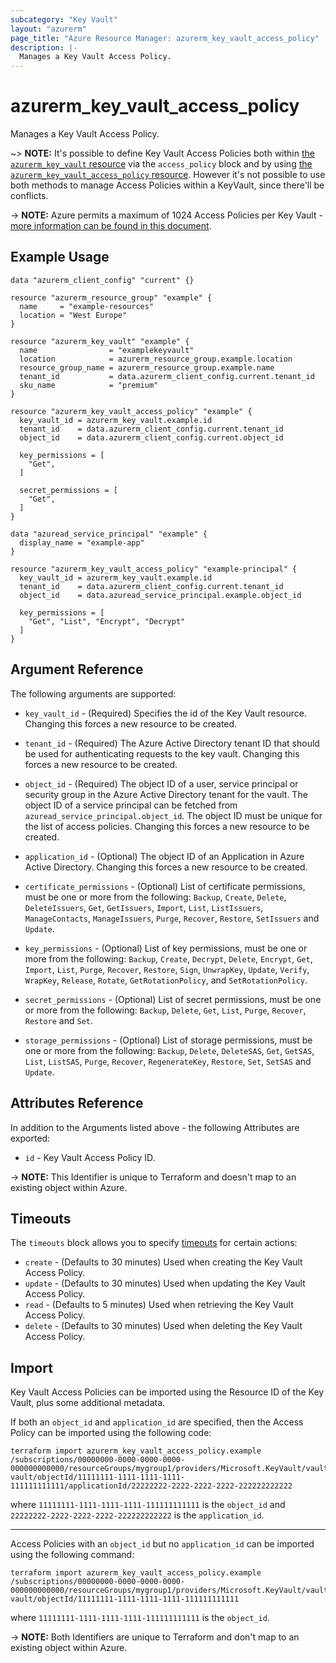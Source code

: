 ```yaml
---
subcategory: "Key Vault"
layout: "azurerm"
page_title: "Azure Resource Manager: azurerm_key_vault_access_policy"
description: |-
  Manages a Key Vault Access Policy.
---
```


# azurerm_key_vault_access_policy

Manages a Key Vault Access Policy.

~> **NOTE:** It's possible to define Key Vault Access Policies both within [the `azurerm_key_vault` resource](key_vault.html) via the `access_policy` block and by using [the `azurerm_key_vault_access_policy` resource](key_vault_access_policy.html). However it's not possible to use both methods to manage Access Policies within a KeyVault, since there'll be conflicts.

-> **NOTE:** Azure permits a maximum of 1024 Access Policies per Key Vault - [more information can be found in this document](https://docs.microsoft.com/azure/key-vault/key-vault-secure-your-key-vault#data-plane-access-control).

## Example Usage

```hcl
data "azurerm_client_config" "current" {}

resource "azurerm_resource_group" "example" {
  name     = "example-resources"
  location = "West Europe"
}

resource "azurerm_key_vault" "example" {
  name                = "examplekeyvault"
  location            = azurerm_resource_group.example.location
  resource_group_name = azurerm_resource_group.example.name
  tenant_id           = data.azurerm_client_config.current.tenant_id
  sku_name            = "premium"
}

resource "azurerm_key_vault_access_policy" "example" {
  key_vault_id = azurerm_key_vault.example.id
  tenant_id    = data.azurerm_client_config.current.tenant_id
  object_id    = data.azurerm_client_config.current.object_id

  key_permissions = [
    "Get",
  ]

  secret_permissions = [
    "Get",
  ]
}

data "azuread_service_principal" "example" {
  display_name = "example-app"
}

resource "azurerm_key_vault_access_policy" "example-principal" {
  key_vault_id = azurerm_key_vault.example.id
  tenant_id    = data.azurerm_client_config.current.tenant_id
  object_id    = data.azuread_service_principal.example.object_id

  key_permissions = [
    "Get", "List", "Encrypt", "Decrypt"
  ]
}
```

## Argument Reference

The following arguments are supported:

* `key_vault_id` - (Required) Specifies the id of the Key Vault resource. Changing this forces a new resource to be created.

* `tenant_id` - (Required) The Azure Active Directory tenant ID that should be used for authenticating requests to the key vault. Changing this forces a new resource to be created.

* `object_id` - (Required) The object ID of a user, service principal or security group in the Azure Active Directory tenant for the vault. The object ID of a service principal can be fetched from  `azuread_service_principal.object_id`. The object ID must be unique for the list of access policies. Changing this forces a new resource to be created.

* `application_id` - (Optional) The object ID of an Application in Azure Active Directory. Changing this forces a new resource to be created.

* `certificate_permissions` - (Optional) List of certificate permissions, must be one or more from the following: `Backup`, `Create`, `Delete`, `DeleteIssuers`, `Get`, `GetIssuers`, `Import`, `List`, `ListIssuers`, `ManageContacts`, `ManageIssuers`, `Purge`, `Recover`, `Restore`, `SetIssuers` and `Update`.

* `key_permissions` - (Optional) List of key permissions, must be one or more from the following: `Backup`, `Create`, `Decrypt`, `Delete`, `Encrypt`, `Get`, `Import`, `List`, `Purge`, `Recover`, `Restore`, `Sign`, `UnwrapKey`, `Update`, `Verify`, `WrapKey`, `Release`, `Rotate`, `GetRotationPolicy`, and `SetRotationPolicy`.

* `secret_permissions` - (Optional) List of secret permissions, must be one or more from the following: `Backup`, `Delete`, `Get`, `List`, `Purge`, `Recover`, `Restore` and `Set`.

* `storage_permissions` - (Optional) List of storage permissions, must be one or more from the following: `Backup`, `Delete`, `DeleteSAS`, `Get`, `GetSAS`, `List`, `ListSAS`, `Purge`, `Recover`, `RegenerateKey`, `Restore`, `Set`, `SetSAS` and `Update`.

## Attributes Reference

In addition to the Arguments listed above - the following Attributes are exported:

* `id` - Key Vault Access Policy ID.

-> **NOTE:** This Identifier is unique to Terraform and doesn't map to an existing object within Azure.

## Timeouts

The `timeouts` block allows you to specify [timeouts](https://www.terraform.io/language/resources/syntax#operation-timeouts) for certain actions:

* `create` - (Defaults to 30 minutes) Used when creating the Key Vault Access Policy.
* `update` - (Defaults to 30 minutes) Used when updating the Key Vault Access Policy.
* `read` - (Defaults to 5 minutes) Used when retrieving the Key Vault Access Policy.
* `delete` - (Defaults to 30 minutes) Used when deleting the Key Vault Access Policy.

## Import

Key Vault Access Policies can be imported using the Resource ID of the Key Vault, plus some additional metadata.

If both an `object_id` and `application_id` are specified, then the Access Policy can be imported using the following code:

```shell
terraform import azurerm_key_vault_access_policy.example /subscriptions/00000000-0000-0000-0000-000000000000/resourceGroups/mygroup1/providers/Microsoft.KeyVault/vaults/test-vault/objectId/11111111-1111-1111-1111-111111111111/applicationId/22222222-2222-2222-2222-222222222222
```

where `11111111-1111-1111-1111-111111111111` is the `object_id` and `22222222-2222-2222-2222-222222222222` is the `application_id`.

---

Access Policies with an `object_id` but no `application_id` can be imported using the following command:

```shell
terraform import azurerm_key_vault_access_policy.example /subscriptions/00000000-0000-0000-0000-000000000000/resourceGroups/mygroup1/providers/Microsoft.KeyVault/vaults/test-vault/objectId/11111111-1111-1111-1111-111111111111
```

where `11111111-1111-1111-1111-111111111111` is the `object_id`.

-> **NOTE:** Both Identifiers are unique to Terraform and don't map to an existing object within Azure.
